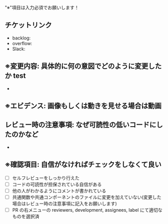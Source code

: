 "※"項目は入力必須でお願いします！

## チケットリンク

- backlog:
- overflow:
- Slack:

## ※変更内容: 具体的に何の意図でどのように変更したか test

-

## ※エビデンス: 画像もしくは動きを見せる場合は動画

## レビュー時の注意事項: なぜ可読性の低いコードにしたのかなど

-

## ※確認項目: 自信がなければチェックをしなくて良い

- [ ] セルフレビューをしっかり行えた
- [ ] コードの可読性が担保されている自信がある
- [ ] 他の人がわかるようにコメントが書かれている
- [ ] 共通関数や共通コンポーネントのファイルに変更を加えていない(変更した場合はレビュー時の注意事項に記入をお願いします)
- [ ] PR の右メニューの reviewers, development, assignees, label にて適切なものを選択済
